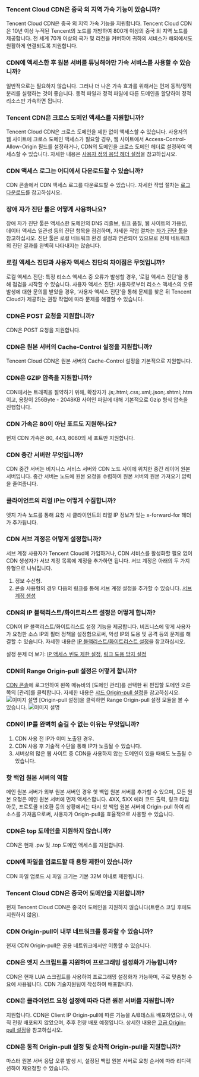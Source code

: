 [](id:q1)
### Tencent Cloud CDN은 중국 외 지역 가속 기능이 있습니까?
Tencent Cloud CDN은 중국 외 지역 가속 기능을 지원합니다. Tencent Cloud CDN은 10년 이상 누적된 Tencent의 노드를 개방하여 800개 이상의 중국 외 지역 노드를 제공합니다. 전 세계 70개 이상의 국가 및 리전을 커버하여 귀하의 서비스가 해외에서도 원활하게 연결되도록 지원합니다.

[](id:q2)
### CDN에 액세스한 후 원본 서버를 튜닝해야만 가속 서비스를 사용할 수 있습니까?
일반적으로는 필요하지 않습니다. 그러나 더 나은 가속 효과를 위해서는 먼저 동적/정적 분리를 실행하는 것이 좋습니다. 동적 파일과 정적 파일에 다른 도메인을 할당하여 정적 리소스만 가속하면 됩니다.

[](id:q3)
### Tencent CDN은 크로스 도메인 액세스를 지원합니까?
Tencent Cloud CDN은 크로스 도메인을 제한 없이 액세스할 수 있습니다. 사용자의 웹 사이트에 크로스 도메인 액세스가 필요할 경우, 웹 사이트에서 Access-Control-Allow-Origin 필드를 설정하거나, CDN의 도메인을 크로스 도메인 헤더로 설정하여 액세스할 수 있습니다. 자세한 내용은 [사용자 정의 응답 헤더 설정](https://intl.cloud.tencent.com/document/product/228/35320)을 참고하십시오.

[](id:q4)
### CDN 액세스 로그는 어디에서 다운로드할 수 있습니까?
CDN 콘솔에서 CDN 액세스 로그를 다운로드할 수 있습니다. 자세한 작업 절차는 [로그 다운로드](https://intl.cloud.tencent.com/document/product/228/6316)를 참고하십시오.

[](id:q5)
### 장애 자가 진단 툴은 어떻게 사용하나요?
장애 자가 진단 툴은 액세스한 도메인의 DNS 리졸브, 링크 품질, 웹 사이트의 가용성, 데이터 액세스 일관성 등의 진단 항목을 점검하며, 자세한 작업 절차는 [자가 진단 툴](https://intl.cloud.tencent.com/document/product/228/6304)을 참고하십시오. 진단 툴은 로컬 네트워크 환경 설정과 연관되어 있으므로 전체 네트워크의 진단 결과를 완벽히 나타내지는 않습니다.

[](id:q6)
### 로컬 액세스 진단과 사용자 액세스 진단의 차이점은 무엇입니까?
로컬 액세스 진단: 특정 리소스 액세스 중 오류가 발생할 경우, ‘로컬 액세스 진단’을 통해 점검을 시작할 수 있습니다.
사용자 액세스 진단: 사용자로부터 리소스 액세스의 오류 발생에 대한 문의를 받았을 경우, ‘사용자 액세스 진단’을 통해 문제를 찾은 뒤 Tencent Cloud가 제공하는 권장 작업에 따라 문제를 해결할 수 있습니다.

[](id:q7)
### CDN은 POST 요청을 지원합니까?
CDN은 POST 요청을 지원합니다.

[](id:q8)
### CDN은 원본 서버의 Cache-Control 설정을 지원합니까?
Tencent Cloud CDN은 원본 서버의 Cache-Control 설정을 기본적으로 지원합니다.

[](id:q9)
### CDN은 GZIP 압축을 지원합니까?
CDN에서는 트래픽을 절약하기 위해, 확장자가 .js;.html;.css;.xml;.json;.shtml;.htm 이고, 용량이 256Byte - 2048KB 사이인 파일에 대해 기본적으로 Gzip 형식 압축을 진행합니다.

[](id:q10)
### CDN 가속은 80이 아닌 포트도 지원하나요?
현재 CDN 가속은 80, 443, 8080의 세 포트만 지원합니다.

[](id:q11)
### CDN 중간 서버란 무엇입니까?
CDN 중간 서버는 비지니스 서비스 서버와 CDN 노드 사이에 위치한 중간 레이어 원본 서버입니다. 중간 서버는 노드에 원본 요청을 수렴하여 원본 서버의 원본 가져오기 압력을 줄여줍니다.

[](id:q12)
### 클라이언트의 리얼 IP는 어떻게 수집합니까?
엣지 가속 노드를 통해 요청 시 클라이언트의 리얼 IP 정보가 있는 x-forward-for 헤더가 추가됩니다.

[](id:q13)
### CDN 서브 계정은 어떻게 설정합니까?
서브 계정 사용자가 Tencent Cloud에 가입하거나, CDN 서비스를 활성화할 필요 없이 CDN 생성자가 서브 계정 목록에 계정을 추가하면 됩니다. 서브 계정은 아래의 두 가지 유형으로 나눠집니다.
1. 정보 수신형.
2. 콘솔 사용형의 경우 다음의 링크를 통해 서브 계정 설정을 추가할 수 있습니다. [서브 계정 생성](https://intl.cloud.tencent.com/document/product/228/35229)

[](id:q14)
### CDN의 IP 블랙리스트/화이트리스트 설정은 어떻게 합니까?
CDN이 IP 블랙리스트/화이트리스트 설정 기능을 제공합니다. 비즈니스에 맞게 사용자가 요청한 소스 IP의 필터 정책을 설정함으로써, 악성 IP의 도용 및 공격 등의 문제를 해결할 수 있습니다. 자세한 내용은 [IP 블랙리스트/화이트리스트 설정](https://intl.cloud.tencent.com/document/product/228/6298)을 참고하십시오.

설정 문제 더 보기: [IP 액세스 빈도 제한 설정](https://intl.cloud.tencent.com/document/product/228/6420), [링크 도용 방지 설정](https://intl.cloud.tencent.com/document/product/228/6292)

[](id:q15)
### CDN의 Range Origin-pull 설정은 어떻게 합니까?
[CDN 콘솔](https://console.cloud.tencent.com/cdn)에 로그인하여 왼쪽 메뉴바의 [도메인 관리]를 선택한 뒤 편집할 도메인 오른쪽의 [관리]를 클릭합니다. 자세한 내용은 [샤드 Origin-pull 설정](https://intl.cloud.tencent.com/document/product/228/7184)을 참고하십시오. 
![이미지 설명](https://main.qcloudimg.com/raw/af642b65bed86a97fadaf229e26aceac.png)
[Origin-pull 설정]을 클릭하면 Range Origin-pull 설정 모듈을 볼 수 있습니다. ![이미지 설명](https://main.qcloudimg.com/raw/79d08718f1399b735b9b2dc804bf383e.png)

[](id:q16)
### CDN이 IP를 완벽히 숨길 수 없는 이유는 무엇입니까?
1. CDN 사용 전 IP가 이미 노출된 경우.
2. CDN 사용 후 기술적 수단을 통해 IP가 노출될 수 있습니다.
3. 서버상의 많은 웹 사이트 중 CDN을 사용하지 않는 도메인이 있을 때에도 노출될 수 있습니다.

[](id:q17)
### 핫 백업 원본 서버의 역할
메인 원본 서버가 외부 원본 서버인 경우 핫 백업 원본 서버를 추가할 수 있으며, 모든 원본 요청은 메인 원본 서버에 먼저 액세스합니다. 4XX, 5XX 에러 코드 출력, 링크 타임아웃, 프로토콜 비호환 등의 상황에서는 다시 핫 백업 원본 서버에 Origin-pull 하여 리소스를 가져옴으로써, 사용자가 Origin-pull을 효율적으로 사용할 수 있습니다.

[](id:q18)
### CDN은 top 도메인을 지원하지 않습니까?
CDN은 현재 .pw 및 .top 도메인 액세스를 지원합니다.

[](id:q19)
### CDN에 파일을 업로드할 때 용량 제한이 있습니까?
CDN 파일 업로드 시 파일 크기는 기본 32M 이내로 제한됩니다.

[](id:q20)
### Tencent Cloud CDN은 중국어 도메인을 지원합니까?
현재 Tencent Cloud CDN은 중국어 도메인을 지원하지 않습니다(트랜스 코딩 후에도 지원하지 않음).

[](id:q21)
### CDN Origin-pull이 내부 네트워크를 통과할 수 있습니까?
현재 CDN Origin-pull은 공용 네트워크에서만 이동할 수 있습니다.

[](id:q22)
### CDN은 엣지 스크립트를 지원하여 프로그래밍 설정화가 가능합니까?
CDN은 현재 LUA 스크립트를 사용하여 프로그래밍 설정화가 가능하며, 주로 맞춤형 수요에 사용됩니다. CDN 기술지원팀이 작성하여 배포합니다.

[](id:q23)
### CDN은 클라이언트 요청 설정에 따라 다른 원본 서버를 지원합니까?
지원합니다. CDN은 Client IP Origin-pull에 따른 기능을 A/B테스트 배포하였으나,  아직 전량 배포되지 않았으며, 추후 전량 배포 예정입니다. 상세한 내용은 [고급 Origin-pull 설정](https://intl.cloud.tencent.com/document/product/228/39745)을 참고하십시오.

[](id:q24)
### CDN은 동적 Origin-pull 설정 및 순차적 Origin-pull을 지원합니까?
마스터 원본 서버 응답 오류 발생 시, 설정된 백업 원본 서버로 요청 순서에 따라  리디렉션하여 재요청할 수 있습니다.
